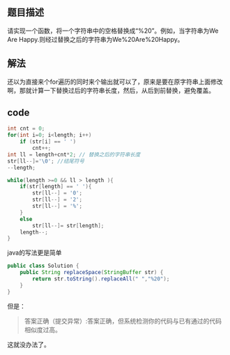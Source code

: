 ## 题目描述

请实现一个函数，将一个字符串中的空格替换成“%20”。例如，当字符串为We Are Happy.则经过替换之后的字符串为We%20Are%20Happy。

## 解法

还以为直接来个for遍历的同时来个输出就可以了，原来是要在原字符串上面修改啊，那就计算一下替换过后的字符串长度，然后，从后到前替换，避免覆盖。

## code

```cpp
int cnt = 0;
for(int i=0; i<length; i++)
    if (str[i] == ' ')
        cnt++;
int ll = length+cnt*2; // 替换之后的字符串长度
str[ll--]='\0'; //结尾符号
--length;

while(length >=0 && ll > length ){
    if(str[length] == ' '){
        str[ll--] = '0';
        str[ll--] = '2';
        str[ll--] = '%';
    }
    else
        str[ll--]= str[length];
    length--;
}
```


java的写法更是简单

```java
public class Solution {
    public String replaceSpace(StringBuffer str) {
        return str.toString().replaceAll(" ","%20");
    }
}
```

但是：

> 答案正确（提交异常）:答案正确，但系统检测你的代码与已有通过的代码相似度过高。

这就没办法了。